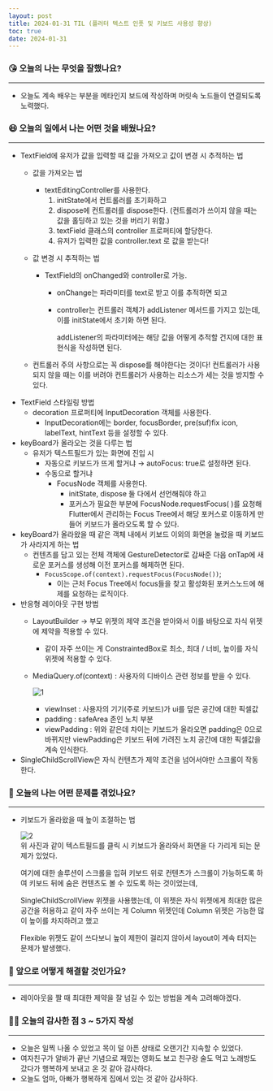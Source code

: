```yaml
---
layout: post
title: 2024-01-31 TIL (플러터 텍스트 인풋 및 키보드 사용성 향상)
toc: true
date: 2024-01-31
---
```


### 😘 오늘의 나는 무엇을 잘했나요?

---

- 오늘도 계속 배우는 부분을 메타인지 보드에 작성하며 머릿속 노드들이 연결되도록 노력했다.

### 😆 오늘의 일에서 나는 어떤 것을 배웠나요?

---

- TextField에 유저가 값을 입력할 때 값을 가져오고 값이 변경 시 추적하는 법
    - 값을 가져오는 법
        - textEditingController를 사용한다.
            1. initState에서 컨트롤러를 초기화하고 
            2. dispose에 컨트롤러를 dispose한다. (컨트롤러가 쓰이지 않을 때는 값을 홀딩하고 있는 것을 버리기 위함.)
            3. textField 클래스의 controller 프로퍼티에 할당한다.
            4. 유저가 입력한 값을 controller.text 로 값을 받는다!
    - 값 변경 시 추적하는 법
        - TextField의 onChanged와 controller로 가능.
            - onChange는 파라미터를 text로 받고 이를 추적하면 되고
            - controller는 컨트롤러 객체가 addListener 메서드를 가지고 있는데, 이를 initState에서 초기화 하면 된다.
                
                addListener의 파라미터에는 해당 값을 어떻게 추적할 건지에 대한 표현식을 작성하면 된다.
                
    - 컨트롤러 주의 사항으로는 꼭 dispose를 해야한다는 것이다! 컨트롤러가 사용되지 않을 때는 이를 버려야 컨트롤러가 사용하는 리소스가 세는 것을 방지할 수 있다.
- TextField 스타일링 방법
    - decoration 프로퍼티에 InputDecoration 객체를 사용한다.
        - InputDecoration에는 border, focusBorder, pre(suf)fix icon, labelText, hintText 등을 설정할 수 있다.
- keyBoard가 올라오는 것을 다루는 법
    - 유저가 텍스트필드가 있는 화면에 진입 시
        - 자동으로 키보드가 뜨게 할거냐 → autoFocus: true로 설정하면 된다.
        - 수동으로 할거냐
            - FocusNode 객체를 사용한다.
                - initState, dispose 둘 다에서 선언해줘야 하고
                - 포커스가 필요한 부분에 FocusNode.requestFocus( )를 요청해 Flutter에서 관리하는 Focus Tree에서 해당 포커스로 이동하게 만들어 키보드가 올라오도록 할 수 있다.
- keyBoard가 올라왔을 때 같은 객체 내에서 키보드 이외의 화면을 눌렀을 때 키보드가 사라지게 하는 법
    - 컨텐츠를 담고 있는 전체 객체에 GestureDetector로 감싸준 다음 onTap에 새로운 포커스를 생성해 이전 포커스를 해제하면 된다.
        - `FocusScope.of(context).requestFocus(FocusNode())`;
            - 이는 근처 Focus Tree에서 focus들을 찾고 활성화된 포커스노드에 해제를 요청하는 로직이다.
- 반응형 레이아웃 구현 방법
    - LayoutBuilder → 부모 위젯의 제약 조건을 받아와서 이를 바탕으로 자식 위젯에 제약을 적용할 수 있다.
        - 같이 자주 쓰이는 게 ConstraintedBox로 최소, 최대 / 너비, 높이를 자식 위젯에 적용할 수 있다.
    - MediaQuery.of(context) : 사용자의 디바이스 관련 정보를 받을 수 있다.
        
        ![1](https://github.com/changhwan77/changhwan77.github.io/assets/110464205/b99bdbde-ae1d-42ab-b7a0-b545ff7964a2)
        <br>
        - viewInset : 사용자의 기기(주로 키보드)가 ui를 덮은 공간에 대한 픽셀값
        - padding : safeArea 존인 노치 부분
        - viewPadding : 위와 같은데 차이는 키보드가 올라오면 padding은 0으로 바뀌지만 viewPadding은 키보드 뒤에 가려진 노치 공간에 대한 픽셀값을 계속 인식한다.
- SingleChildScrollView은 자식 컨텐츠가 제약 조건을 넘어서야만 스크롤이 작동한다.

### 🤢 오늘의 나는 어떤 문제를 겪었나요?

---

- 키보드가 올라왔을 때 높이 조절하는 법
    
    ![2](https://github.com/changhwan77/changhwan77.github.io/assets/110464205/0aae6341-b13d-4d2e-a436-cd33a0f37223)
    <br>
    위 사진과 같이 텍스트필드를 클릭 시 키보드가 올라와서 화면을 다 가리게 되는 문제가 있었다.
    
    여기에 대한 솔루션이 스크롤을 입혀 키보드 위로 컨텐츠가 스크롤이 가능하도록 하여 키보드 뒤에 숨은 컨텐츠도 볼 수 있도록 하는 것이었는데, 
    
    SingleChildScrollView 위젯을 사용했는데, 이 위젯은 자식 위젯에게 최대한 많은 공간을 허용하고 같이 자주 쓰이는 게 Column 위젯인데 Column 위젯은 가능한 많이 높이를 차지하려고 했고
    
    Flexible 위젯도 같이 쓰다보니 높이 제한이 걸리지 않아서 layout이 계속 터지는 문제가 발생했다.
    

### 🤩 앞으로 어떻게 해결할 것인가요?

---

- 레이아웃을 짤 때 최대한 제약을 잘 넘길 수 있는 방법을 계속 고려해야겠다.

### 🙏🏻 오늘의 감사한 점 3 ~ 5가지 작성

---

- 오늘은 일찍 나올 수 있었고 목이 덜 아픈 상태로 오랜기간 지속할 수 있었다.
- 여자친구가 알바가 끝난 기념으로 재밌는 영화도 보고 친구랑 술도 먹고 노래방도 갔다가 행복하게 보내고 온 것 같아 감사하다.
- 오늘도 엄마, 아빠가 행복하게 집에서 있는 것 같아 감사하다.
